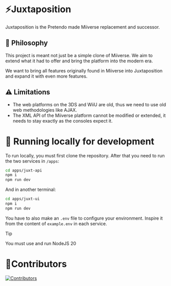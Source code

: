 # ⚡Juxtaposition

Juxtaposition is the Pretendo made Miiverse replacement and successor.

## 🍄 Philosophy

This project is meant not just be a simple clone of Miiverse. We aim to extend what it had to offer and bring the platform into the modern era.

We want to bring all features originally found in Miiverse into Juxtaposition and expand it with even more features.

## ⚠️ Limitations

- The web platforms on the 3DS and WiiU are old, thus we need to use old web methodologies like AJAX. 
- The XML API of the Miiverse platform cannot be modified or extended, it needs to stay exactly as the consoles expect it.

# 🧬 Running locally for development

To run locally, you must first clone the repository. After that you need to run the two services in `/apps`:
```bash
cd apps/juxt-api
npm i
npm run dev
```

And in another terminal:
```bash
cd apps/juxt-ui
npm i
npm run dev
```

You have to also make an `.env` file to configure your environment. Inspire it from the content of `example.env` in each service.

> [!TIP]
> You must use and run NodeJS 20

# 🤝Contributors

[![Contributors](https://contrib.rocks/image?repo=pretendoNetwork/juxtaposition)](https://github.com/pretendoNetwork/juxtaposition/graphs/contributors)
